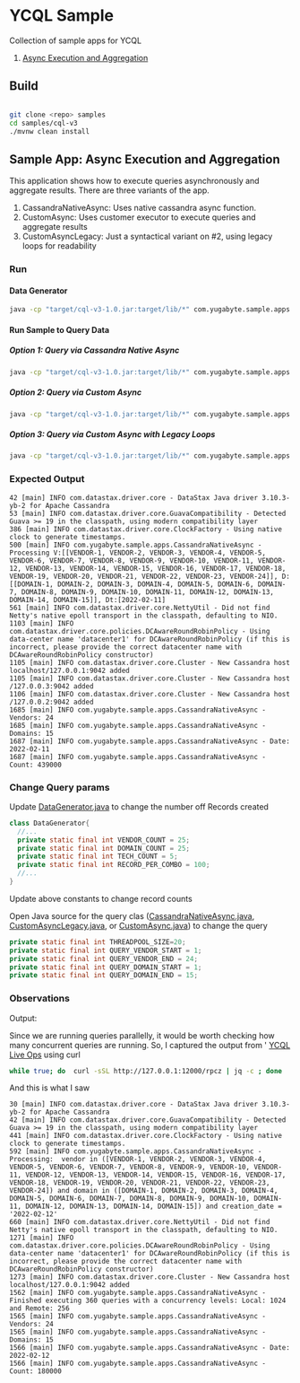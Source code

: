 # YCQL Sample

Collection of sample apps for YCQL

1. [Async Execution and Aggregation](#sample-App--async-execution-and-ggregation)

## Build

```bash

git clone <repo> samples
cd samples/cql-v3
./mvnw clean install
```

## Sample App: Async Execution and Aggregation

This application shows how to execute queries asynchronously and aggregate results. There are
three variants of the app.

1. CassandraNativeAsync: Uses native cassandra async function.
2. CustomAsync: Uses customer executor to execute queries and aggregate results
3. CustomAsyncLegacy: Just a syntactical variant on #2, using legacy loops for readability

### Run

#### Data Generator

```bash
java -cp "target/cql-v3-1.0.jar:target/lib/*" com.yugabyte.sample.apps.DataGenerator
```

#### Run Sample to Query Data

##### Option 1: Query via Cassandra Native Async

```bash
java -cp "target/cql-v3-1.0.jar:target/lib/*" com.yugabyte.sample.apps.CassandraNativeAsync

```

##### Option 2: Query via Custom Async

```bash
java -cp "target/cql-v3-1.0.jar:target/lib/*" com.yugabyte.sample.apps.CustomAsync

```

##### Option 3: Query via Custom Async with Legacy Loops

```bash
java -cp "target/cql-v3-1.0.jar:target/lib/*" com.yugabyte.sample.apps.CustomAsyncLegacy

```


### Expected Output

```log
42 [main] INFO com.datastax.driver.core - DataStax Java driver 3.10.3-yb-2 for Apache Cassandra
53 [main] INFO com.datastax.driver.core.GuavaCompatibility - Detected Guava >= 19 in the classpath, using modern compatibility layer
386 [main] INFO com.datastax.driver.core.ClockFactory - Using native clock to generate timestamps.
500 [main] INFO com.yugabyte.sample.apps.CassandraNativeAsync - Processing V:[[VENDOR-1, VENDOR-2, VENDOR-3, VENDOR-4, VENDOR-5, VENDOR-6, VENDOR-7, VENDOR-8, VENDOR-9, VENDOR-10, VENDOR-11, VENDOR-12, VENDOR-13, VENDOR-14, VENDOR-15, VENDOR-16, VENDOR-17, VENDOR-18, VENDOR-19, VENDOR-20, VENDOR-21, VENDOR-22, VENDOR-23, VENDOR-24]], D:[[DOMAIN-1, DOMAIN-2, DOMAIN-3, DOMAIN-4, DOMAIN-5, DOMAIN-6, DOMAIN-7, DOMAIN-8, DOMAIN-9, DOMAIN-10, DOMAIN-11, DOMAIN-12, DOMAIN-13, DOMAIN-14, DOMAIN-15]], Dt:[2022-02-11]
561 [main] INFO com.datastax.driver.core.NettyUtil - Did not find Netty's native epoll transport in the classpath, defaulting to NIO.
1103 [main] INFO com.datastax.driver.core.policies.DCAwareRoundRobinPolicy - Using data-center name 'datacenter1' for DCAwareRoundRobinPolicy (if this is incorrect, please provide the correct datacenter name with DCAwareRoundRobinPolicy constructor)
1105 [main] INFO com.datastax.driver.core.Cluster - New Cassandra host localhost/127.0.0.1:9042 added
1105 [main] INFO com.datastax.driver.core.Cluster - New Cassandra host /127.0.0.3:9042 added
1106 [main] INFO com.datastax.driver.core.Cluster - New Cassandra host /127.0.0.2:9042 added
1685 [main] INFO com.yugabyte.sample.apps.CassandraNativeAsync - Vendors: 24
1685 [main] INFO com.yugabyte.sample.apps.CassandraNativeAsync - Domains: 15
1687 [main] INFO com.yugabyte.sample.apps.CassandraNativeAsync - Date: 2022-02-11
1687 [main] INFO com.yugabyte.sample.apps.CassandraNativeAsync - Count: 439000

```

### Change Query params

Update [DataGenerator.java] to change the number off Records created

```java
class DataGenerator{
  //...
  private static final int VENDOR_COUNT = 25;
  private static final int DOMAIN_COUNT = 25;
  private static final int TECH_COUNT = 5;
  private static final int RECORD_PER_COMBO = 100;
  //...
}
```

Update above constants to change record counts

Open Java source for the query clas ([CassandraNativeAsync.java], [CustomAsyncLegacy.java],
or [CustomAsync.java])
to change the query

```java
private static final int THREADPOOL_SIZE=20;
private static final int QUERY_VENDOR_START = 1;
private static final int QUERY_VENDOR_END = 24;
private static final int QUERY_DOMAIN_START = 1;
private static final int QUERY_DOMAIN_END = 15;

```

### Observations

Output:

Since we are running queries parallelly, it would be worth checking how many concurrent queries are running. So, I  captured the output from ' [YCQL Live Ops](http://127.0.0.1:12000/rpcz) using curl

```bash
while true; do  curl -sSL http://127.0.0.1:12000/rpcz | jq -c ; done
```

And this is what I saw

```log
30 [main] INFO com.datastax.driver.core - DataStax Java driver 3.10.3-yb-2 for Apache Cassandra
42 [main] INFO com.datastax.driver.core.GuavaCompatibility - Detected Guava >= 19 in the classpath, using modern compatibility layer
441 [main] INFO com.datastax.driver.core.ClockFactory - Using native clock to generate timestamps.
592 [main] INFO com.yugabyte.sample.apps.CassandraNativeAsync - Processing:  vendor in ([VENDOR-1, VENDOR-2, VENDOR-3, VENDOR-4, VENDOR-5, VENDOR-6, VENDOR-7, VENDOR-8, VENDOR-9, VENDOR-10, VENDOR-11, VENDOR-12, VENDOR-13, VENDOR-14, VENDOR-15, VENDOR-16, VENDOR-17, VENDOR-18, VENDOR-19, VENDOR-20, VENDOR-21, VENDOR-22, VENDOR-23, VENDOR-24]) and domain in ([DOMAIN-1, DOMAIN-2, DOMAIN-3, DOMAIN-4, DOMAIN-5, DOMAIN-6, DOMAIN-7, DOMAIN-8, DOMAIN-9, DOMAIN-10, DOMAIN-11, DOMAIN-12, DOMAIN-13, DOMAIN-14, DOMAIN-15]) and creation_date = '2022-02-12'
660 [main] INFO com.datastax.driver.core.NettyUtil - Did not find Netty's native epoll transport in the classpath, defaulting to NIO.
1271 [main] INFO com.datastax.driver.core.policies.DCAwareRoundRobinPolicy - Using data-center name 'datacenter1' for DCAwareRoundRobinPolicy (if this is incorrect, please provide the correct datacenter name with DCAwareRoundRobinPolicy constructor)
1273 [main] INFO com.datastax.driver.core.Cluster - New Cassandra host localhost/127.0.0.1:9042 added
1562 [main] INFO com.yugabyte.sample.apps.CassandraNativeAsync - Finished executing 360 queries with a concurrency levels: Local: 1024 and Remote: 256
1565 [main] INFO com.yugabyte.sample.apps.CassandraNativeAsync - Vendors: 24
1565 [main] INFO com.yugabyte.sample.apps.CassandraNativeAsync - Domains: 15
1566 [main] INFO com.yugabyte.sample.apps.CassandraNativeAsync - Date: 2022-02-12
1566 [main] INFO com.yugabyte.sample.apps.CassandraNativeAsync - Count: 180000
```

[DataGenerator.java]: src/main/java/com/yugabyte/sample/apps/DataGenerator.java
[CassandraNativeAsync.java]: src/main/java/com/yugabyte/sample/apps/CassandraNativeAsync.java
[CustomAsync.java]: src/main/java/com/yugabyte/sample/apps/CustomAsync.java
[CustomAsyncLegacy.java]: src/main/java/com/yugabyte/sample/apps/CustomAsyncLegacy.java

